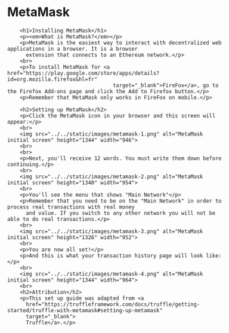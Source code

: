 # MetaMask

        <h1>Installing MetaMask</h1>
        <p><em>What is MetaMask?</em></p>
        <p>MetaMask is the easiest way to interact with decentralized web applications in a browser. It is a browser
          extension that connects to an Ethereum network.</p>
        <br>
        <p>To install MetaMask for <a href="https://play.google.com/store/apps/details?id=org.mozilla.firefox&hl=fr"
                                      target="_blank">FireFox</a>, go to the Firefox Add-ons page and click the Add to Firefox button.</p>
        <p>Remember that MetaMask only works in FireFox on mobile.</p>

        <h2>Setting up MetaMask</h2>
        <p>Click the MetaMask icon in your browser and this screen will appear:</p>
        <br>
        <img src="../../static/images/metamask-1.png" alt="MetaMask initial screen" height="1344" width="946">
        <br>
        <br>
        <p>Next, you'll receive 12 words. You must write them down before continuing.</p>
        <br>
        <img src="../../static/images/metamask-2.png" alt="MetaMask initial screen" height="1340" width="954">
        <br>
        <p>You'll see the menu that shows "Main Network"</p>
        <p>Remember that you need to be on the "Main Network" in order to process real transactions with real money
          and value. If you switch to any other network you will not be able to do real transactions.</p>
        <br>
        <img src="../../static/images/metamask-3.png" alt="MetaMask initial screen" height="1326" width="952">
        <br>
        <p>You are now all set!</p>
        <p>And this is what your transaction history page will look like:</p>
        <br>
        <img src="../../static/images/metamask-4.png" alt="MetaMask initial screen" height="1344" width="964">
        <br>
        <h2>Attribution</h2>
        <p>This set up guide was adapted from <a
          href="https://truffleframework.com/docs/truffle/getting-started/truffle-with-metamask#setting-up-metamask"
          target="_blank">
          Truffle</a>.</p>
